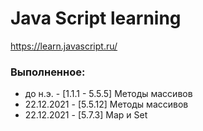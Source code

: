 # Java Script learning

https://learn.javascript.ru/

### Выполненное: 
* до н.э. - [1.1.1 - 5.5.5] Методы массивов
* 22.12.2021 - [5.5.12] Методы массивов
* 22.12.2021 - [5.7.3] Map и Set


